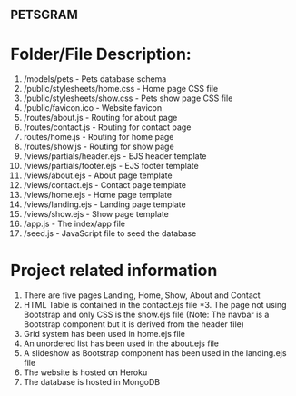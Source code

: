 ## PETSGRAM
# Folder/File Description:
1. /models/pets - Pets database schema
2. /public/stylesheets/home.css - Home page CSS file
3. /public/stylesheets/show.css - Pets show page CSS file
4. /public/favicon.ico - Website favicon
5. /routes/about.js - Routing for about page
6. /routes/contact.js - Routing for contact page
7. routes/home.js - Routing for home page
8. /routes/show.js - Routing for show page
9. /views/partials/header.ejs - EJS header template
10. /views/partials/footer.ejs - EJS footer template
11. /views/about.ejs - About page template
12. /views/contact.ejs - Contact page template
13. /views/home.ejs - Home page template
14. /views/landing.ejs - Landing page template
15. /views/show.ejs - Show page template
16. /app.js - The index/app file
17. /seed.js - JavaScript file to seed the database


# Project related information

1. There are five pages Landing, Home, Show, About and Contact
2. HTML Table is contained in the contact.ejs file
*3. The page not using Bootstrap and only CSS is the show.ejs file (Note: The navbar is a Bootstrap component but it is derived from the header file)
4. Grid system has been used in home.ejs file
5. An unordered list has been used in the about.ejs file
6. A slideshow as Bootstrap component has been used in the landing.ejs file
7. The website is hosted on Heroku
8. The database is hosted in MongoDB


